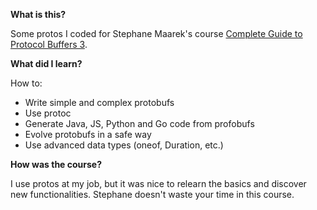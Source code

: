 **What is this?**

Some protos I coded for Stephane Maarek's course [Complete Guide to Protocol Buffers 3](https://www.udemy.com/course/protocol-buffers/).

**What did I learn?**

How to:
- Write simple and complex protobufs
- Use protoc
- Generate Java, JS, Python and Go code from profobufs
- Evolve protobufs in a safe way
- Use advanced data types (oneof, Duration, etc.)

**How was the course?**

I use protos at my job, but it was nice to relearn the basics and discover new functionalities. Stephane doesn't waste your time in this course.
